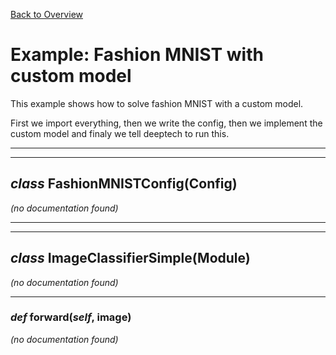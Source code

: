 [Back to Overview](../README.md)



# Example: Fashion MNIST with custom model

This example shows how to solve fashion MNIST with a custom model.

First we import everything, then we write the config, then we implement the custom model and finaly we tell deeptech to run this.


---
---
## *class* **FashionMNISTConfig**(Config)

*(no documentation found)*

---
---
## *class* **ImageClassifierSimple**(Module)

*(no documentation found)*

---
### *def* **forward**(*self*, image)

*(no documentation found)*

